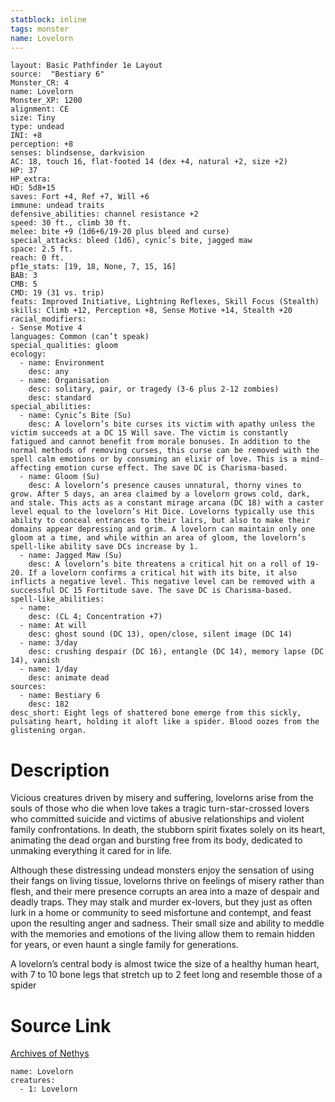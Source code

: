 ```yaml
---
statblock: inline
tags: monster
name: Lovelorn
---
```

```statblock
layout: Basic Pathfinder 1e Layout
source:  "Bestiary 6"
Monster_CR: 4
name: Lovelorn
Monster_XP: 1200
alignment: CE
size: Tiny
type: undead
INI: +8
perception: +8
senses: blindsense, darkvision
AC: 18, touch 16, flat-footed 14 (dex +4, natural +2, size +2)
HP: 37
HP_extra: 
HD: 5d8+15
saves: Fort +4, Ref +7, Will +6
immune: undead traits
defensive_abilities: channel resistance +2
speed: 30 ft., climb 30 ft.
melee: bite +9 (1d6+6/19-20 plus bleed and curse)
special_attacks: bleed (1d6), cynic’s bite, jagged maw
space: 2.5 ft.
reach: 0 ft.
pf1e_stats: [19, 18, None, 7, 15, 16]
BAB: 3
CMB: 5
CMD: 19 (31 vs. trip)
feats: Improved Initiative, Lightning Reflexes, Skill Focus (Stealth)
skills: Climb +12, Perception +8, Sense Motive +14, Stealth +20
racial_modifiers:
- Sense Motive 4
languages: Common (can’t speak)
special_qualities: gloom
ecology:
  - name: Environment
    desc: any
  - name: Organisation
    desc: solitary, pair, or tragedy (3-6 plus 2-12 zombies)
    desc: standard
special_abilities:
  - name: Cynic’s Bite (Su)
    desc: A lovelorn’s bite curses its victim with apathy unless the victim succeeds at a DC 15 Will save. The victim is constantly fatigued and cannot benefit from morale bonuses. In addition to the normal methods of removing curses, this curse can be removed with the spell calm emotions or by consuming an elixir of love. This is a mind-affecting emotion curse effect. The save DC is Charisma-based.
  - name: Gloom (Su)
    desc: A lovelorn’s presence causes unnatural, thorny vines to grow. After 5 days, an area claimed by a lovelorn grows cold, dark, and stale. This acts as a constant mirage arcana (DC 18) with a caster level equal to the lovelorn’s Hit Dice. Lovelorns typically use this ability to conceal entrances to their lairs, but also to make their domains appear depressing and grim. A lovelorn can maintain only one gloom at a time, and while within an area of gloom, the lovelorn’s spell-like ability save DCs increase by 1.
  - name: Jagged Maw (Su)
    desc: A lovelorn’s bite threatens a critical hit on a roll of 19-20. If a lovelorn confirms a critical hit with its bite, it also inflicts a negative level. This negative level can be removed with a successful DC 15 Fortitude save. The save DC is Charisma-based.
spell-like_abilities:
  - name:
    desc: (CL 4; Concentration +7)
  - name: At will
    desc: ghost sound (DC 13), open/close, silent image (DC 14)
  - name: 3/day
    desc: crushing despair (DC 16), entangle (DC 14), memory lapse (DC 14), vanish
  - name: 1/day
    desc: animate dead
sources:
  - name: Bestiary 6
    desc: 182
desc_short: Eight legs of shattered bone emerge from this sickly, pulsating heart, holding it aloft like a spider. Blood oozes from the glistening organ.
```
# Description
Vicious creatures driven by misery and suffering, lovelorns arise from the souls of those who die when love takes a tragic turn-star-crossed lovers who committed suicide and victims of abusive relationships and violent family confrontations. In death, the stubborn spirit fixates solely on its heart, animating the dead organ and bursting free from its body, dedicated to unmaking everything it cared for in life. 

Although these distressing undead monsters enjoy the sensation of using their fangs on living tissue, lovelorns thrive on feelings of misery rather than flesh, and their mere presence corrupts an area into a maze of despair and deadly traps. They may stalk and murder ex-lovers, but they just as often lurk in a home or community to seed misfortune and contempt, and feast upon the resulting anger and sadness. Their small size and ability to meddle with the memories and emotions of the living allow them to remain hidden for years, or even haunt a single family for generations. 

A lovelorn’s central body is almost twice the size of a healthy human heart, with 7 to 10 bone legs that stretch up to 2 feet long and resemble those of a spider
# Source Link
[Archives of Nethys](https://aonprd.com/MonsterDisplay.aspx?ItemName=Lovelorn)
```encounter-table
name: Lovelorn
creatures:
  - 1: Lovelorn
```
